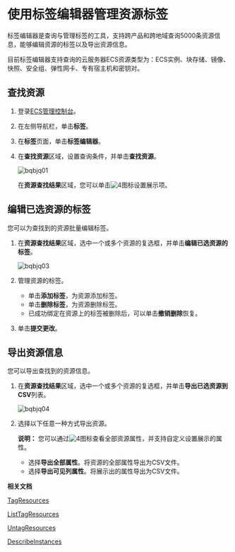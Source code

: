 # 使用标签编辑器管理资源标签

标签编辑器是查询与管理标签的工具，支持跨产品和跨地域查询5000条资源信息，能够编辑资源的标签以及导出资源信息。

目前标签编辑器支持查询的云服务器ECS资源类型为：ECS实例、块存储、镜像、快照、安全组、弹性网卡、专有宿主机和密钥对。

## 查找资源

1.  登录[ECS管理控制台](https://ecs.console.aliyun.com)。

2.  在左侧导航栏，单击**标签**。

3.  在**标签**页面，单击**标签编辑器**。

4.  在**查找资源**区域，设置查询条件，并单击**查找资源**。

    ![bqbjq01](https://static-aliyun-doc.oss-accelerate.aliyuncs.com/assets/img/zh-CN/4138819951/p95253.png)

    在**资源查找结果**区域，您可以单击![4](https://static-aliyun-doc.oss-accelerate.aliyuncs.com/assets/img/zh-CN/4138819951/p94278.png)图标设置展示项。


## 编辑已选资源的标签

您可以为查找到的资源批量编辑标签。

1.  在**资源查找结果**区域，选中一个或多个资源的复选框，并单击**编辑已选资源的标签**。

    ![bqbjq03](https://static-aliyun-doc.oss-accelerate.aliyuncs.com/assets/img/zh-CN/4138819951/p95258.png)

2.  管理资源的标签。

    -   单击**添加标签**，为资源添加标签。
    -   单击**删除标签**，为资源删除标签。
    -   已成功绑定在资源上的标签被删除后，可以单击**撤销删除**恢复。
3.  单击**提交更改**。


## 导出资源信息

您可以导出查找到的资源信息。

1.  在**资源查找结果**区域，选中一个或多个资源的复选框，并单击**导出已选资源到CSV**列表。

    ![bqbjq04](https://static-aliyun-doc.oss-accelerate.aliyuncs.com/assets/img/zh-CN/4138819951/p95265.png)

2.  选择以下任意一种方式导出资源。

    **说明：** 您可以通过![4](https://static-aliyun-doc.oss-accelerate.aliyuncs.com/assets/img/zh-CN/4138819951/p94278.png)图标查看全部资源属性，并支持自定义设置展示的属性。

    -   选择**导出全部属性**。将资源的全部属性导出为CSV文件。
    -   选择**导出可见列属性**。将展示出的属性导出为CSV文件。

**相关文档**  


[TagResources](/cn.zh-CN/API参考/标签/TagResources.md)

[ListTagResources](/cn.zh-CN/API参考/标签/ListTagResources.md)

[UntagResources](/cn.zh-CN/API参考/标签/UntagResources.md)

[DescribeInstances](/cn.zh-CN/API参考/实例/DescribeInstances.md)


